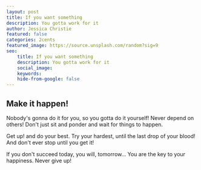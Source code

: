 ```yaml
---
layout: post
title: If you want something
description: You gotta work for it
author: Jessica Christie
featured: false
categories: 2cents
featured_image: https://source.unsplash.com/random?sig=9
seo: 
    title: If you want something
    description: You gotta work for it
    social_image: 
    keywords: 
    hide-from-google: false
---
```


## Make it happen!

Nobody's gonna do it for you, so you gotta do it yourself!
Never depend on others!
Don't just sit and ponder and wait for things to happen.

Get up! and do your best.
Try your hardest, until the last drop of your blood!
And don't ever stop until you get it!

If you don't succeed today, you will, tomorrow...
You are the key to your happiness.
Never give up!